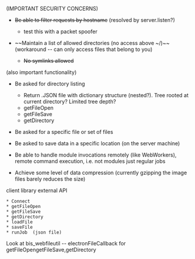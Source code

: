 (IMPORTANT SECURITY CONCERNS)
* ~~Be able to filter requests by hostname~~ (resolved by server.listen?)
    * test this with a packet spoofer

* ~~Maintain a list of allowed directories (no access above ~/)~~ (workaround -- can only access files that belong to you)
    * ~~No symlinks allowed~~

(also important functionality)

* Be asked for directory listing 
	* Return .JSON file with dictionary structure (nested?). Tree rooted at current directory? Limited tree depth? 
	* getFileOpen
	* getFileSave
	* getDirectory

* Be asked for a specific file or set of files

* Be asked to save data in a specific location (on the server machine)

* Be able to handle module invocations remotely (like WebWorkers), remote command execution, i.e. not modules just regular jobs

* Achieve some level of data compression (currently gzipping the image files barely reduces the size)

client library external API

	* Connect
	* getFileOpen
	* getFileSave
	* getDirectory
	* loadFile
	* saveFile 
	* runJob  (json file)

Look at bis_webfileutil -- electronFileCallback for getFileOpengetFileSave,getDirectory